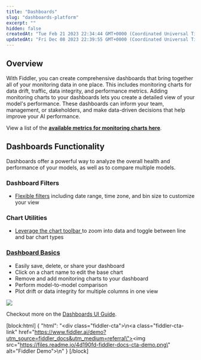 ```yaml
---
title: "Dashboards"
slug: "dashboards-platform"
excerpt: ""
hidden: false
createdAt: "Tue Feb 21 2023 22:34:44 GMT+0000 (Coordinated Universal Time)"
updatedAt: "Fri Dec 08 2023 22:39:55 GMT+0000 (Coordinated Universal Time)"
---
```

## Overview

With Fiddler, you can create comprehensive dashboards that bring together all of your monitoring data in one place. This includes monitoring charts for data drift, traffic, data integrity, and performance metrics. Adding monitoring charts to your dashboards lets you create a detailed view of your model's performance. These dashboards can inform your team, management, or stakeholders, and make data-driven decisions that help improve your AI performance. 

View a list of the **[available metrics for monitoring charts here](doc:monitoring-charts-platform#supported-metric-types)**.

## Dashboards Functionality

Dashboards offer a powerful way to analyze the overall health and performance of your models, as well as to compare multiple models. 

### Dashboard Filters

- [Flexible filters](doc:dashboards-ui#dashboard-filters) including date range, time zone, and bin size to customize your view

### Chart Utilities

- [Leverage the chart toolbar ](doc:dashboard-interactions#zoom)to zoom into data and toggle between line and bar chart types

### [Dashboard Basics](doc:dashboard-utilities)

- Easily save, delete, or share your dashboard
- Click on a chart name to edit the base chart
- Remove and add monitoring charts to your dashboard
- Perform model-to-model comparison
- Plot drift or data integrity for multiple columns in one view

![](https://files.readme.io/9bf5fc2-image.png)

Checkout more on the [Dashboards UI Guide](doc:dashboards-ui).

[block:html]
{
  "html": "<div class=\"fiddler-cta\">\n<a class=\"fiddler-cta-link\" href=\"https://www.fiddler.ai/demo?utm_source=fiddler_docs&utm_medium=referral\"><img src=\"https://files.readme.io/4d190fd-fiddler-docs-cta-demo.png\" alt=\"Fiddler Demo\"></a>\n</div>"
}
[/block]
